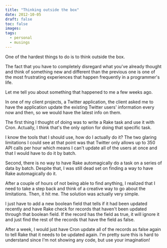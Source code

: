 ```yaml
---
title: "Thinking outside the box"
date: 2012-10-05
draft: false
toc: false
images:
tags:
  - personal
  - musings
---
```


One of the hardest things to do is to think outside the box.

The fact that you have to completely disregard what you've already thought and think of something new and different than the previous one is one of the most frustrating experiences that happen frequently in a programmer's life.

Let me tell you about something that happened to me a few weeks ago.

In one of my client projects, a Twitter application, the client asked me to have the application update the existing Twitter users' information every now and then, so we would have the latest info on them.

The first thing I thought of doing was to write a Rake task and use it with Cron. Actually, I think that's the only option for doing that specific task.

I know the tools that I should use, how do I actually do it? The two glaring limitations I could see at that point was that Twitter only allows up to 350 API calls per hour which means I can't update all of the users at once and that I would have to do it by batch.

Second, there is no way to have Rake automagically do a task on a series of data by batch. Despite that, I was still dead set on finding a way to have Rake automagically do it.

After a couple of hours of not being able to find anything, I realized that I need to take a step back and think of a creative way to go about the limitations. Then, it hit me. The solution was actually very simple.

I just have to add a new boolean field that tells if it had been updated recently and have Rake check for records that haven't been updated through that boolean field. If the record has the field as true, it will ignore it and just find the rest of the records that have the field as false.

After a week, I would just have Cron update all of the records as false again to tell Rake that it needs to be updated again. I'm pretty sure this is hard to understand since I'm not showing any code, but use your imagination!
